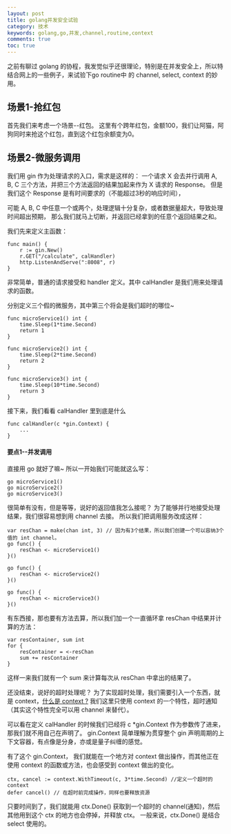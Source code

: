 ```yaml
---
layout: post
title: golang并发安全试验
category: 技术
keywords: golang,go,并发,channel,routine,context
comments: true
toc: true
---
```


之前有聊过 golang 的协程，我发觉似乎还很理论，特别是在并发安全上，所以特结合网上的一些例子，来试验下go routine中 的 channel, select, context 的妙用。

## 场景1-抢红包
首先我们来考虑一个场景--红包。
这里有个跨年红包，金额100，我们让阿猫，阿狗同时来抢这个红包，直到这个红包余额变为0。


## 场景2-微服务调用
我们用 gin 作为处理请求的入口，需求是这样的：
一个请求 X 会去并行调用 A, B, C 三个方法，并把三个方法返回的结果加起来作为 X 请求的 Response。
但是我们这个 Response 是有时间要求的（不能超过3秒的响应时间），

可能 A, B, C 中任意一个或两个，处理逻辑十分复杂，或者数据量超大，导致处理时间超出预期，
那么我们就马上切断，并返回已经拿到的任意个返回结果之和。

我们先来定义主函数：
```
func main() {
	r := gin.New()
	r.GET("/calculate", calHandler)
	http.ListenAndServe(":8008", r)
}
```
非常简单，普通的请求接受和 handler 定义。其中 calHandler 是我们用来处理请求的函数。

分别定义三个假的微服务，其中第三个将会是我们超时的哪位~
```
func microService1() int {
	time.Sleep(1*time.Second)
	return 1
}

func microService2() int {
	time.Sleep(2*time.Second)
	return 2
}

func microService3() int {
	time.Sleep(10*time.Second)
	return 3
}
```

接下来，我们看看 calHandler 里到底是什么
```
func calHandler(c *gin.Context) {
    ...
}
```
#### 要点1--并发调用

直接用 go 就好了嘛~
所以一开始我们可能就这么写：
```
go microService1()
go microService2()
go microService3()
```
很简单有没有，但是等等，说好的返回值我怎么接呢？
为了能够并行地接受处理结果，我们很容易想到用 channel 去接。
所以我们把调用服务改成这样：
```
var resChan = make(chan int, 3) // 因为有3个结果，所以我们创建一个可以容纳3个值的 int channel。
go func() {
    resChan <- microService1()
}()

go func() {
    resChan <- microService2()
}()

go func() {
    resChan <- microService3()
}()
```
有东西接，那也要有方法去算，所以我们加一个一直循环拿 resChan 中结果并计算的方法：
```
var resContainer, sum int
for {
    resContainer = <-resChan
    sum += resContainer
}
```
这样一来我们就有一个 sum 来计算每次从 resChan 中拿出的结果了。

还没结束，说好的超时处理呢？
为了实现超时处理，我们需要引入一个东西，就是 context，[什么是 context ?](https://gocn.vip/article/373)
我们这里只使用 context 的一个特性，超时通知（其实这个特性完全可以用 channel 来替代）。

可以看在定义 calHandler 的时候我们已经将 c *gin.Context 作为参数传了进来，那我们就不用自己在声明了。
gin.Context 简单理解为贯穿整个 gin 声明周期的上下文容器，有点像是分身，亦或是量子纠缠的感觉。

有了这个 gin.Context， 我们就能在一个地方对 context 做出操作，而其他正在使用 context 的函数或方法，也会感受到 context 做出的变化。

```
ctx, cancel := context.WithTimeout(c, 3*time.Second) //定义一个超时的 context
defer cancel() // 在超时前完成操作，同样也要释放资源
```

只要时间到了，我们就能用 ctx.Done() 获取到一个超时的 channel(通知)，然后其他用到这个 ctx 的地方也会停掉，并释放 ctx。
一般来说，ctx.Done() 是结合 select 使用的。

```

```

